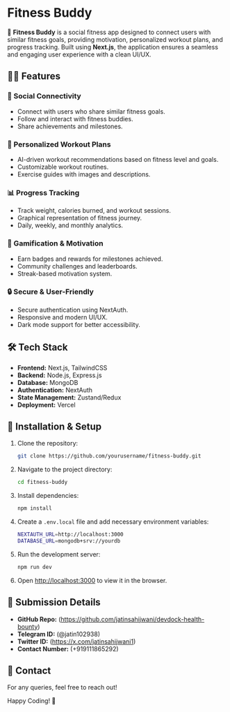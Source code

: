 # Fitness Buddy

🚀 **Fitness Buddy** is a social fitness app designed to connect users with similar fitness goals, providing motivation, personalized workout plans, and progress tracking. Built using **Next.js**, the application ensures a seamless and engaging user experience with a clean UI/UX.

## 🏋️‍♂️ Features

### 🔗 Social Connectivity
- Connect with users who share similar fitness goals.
- Follow and interact with fitness buddies.
- Share achievements and milestones.

### 📅 Personalized Workout Plans
- AI-driven workout recommendations based on fitness level and goals.
- Customizable workout routines.
- Exercise guides with images and descriptions.

### 📊 Progress Tracking
- Track weight, calories burned, and workout sessions.
- Graphical representation of fitness journey.
- Daily, weekly, and monthly analytics.

### 🎯 Gamification & Motivation
- Earn badges and rewards for milestones achieved.
- Community challenges and leaderboards.
- Streak-based motivation system.

### 🔒 Secure & User-Friendly
- Secure authentication using NextAuth.
- Responsive and modern UI/UX.
- Dark mode support for better accessibility.

## 🛠️ Tech Stack
- **Frontend:** Next.js, TailwindCSS
- **Backend:** Node.js, Express.js
- **Database:** MongoDB
- **Authentication:** NextAuth
- **State Management:** Zustand/Redux
- **Deployment:** Vercel

## 📂 Installation & Setup

1. Clone the repository:
   ```sh
   git clone https://github.com/yourusername/fitness-buddy.git
   ```
2. Navigate to the project directory:
   ```sh
   cd fitness-buddy
   ```
3. Install dependencies:
   ```sh
   npm install
   ```
4. Create a `.env.local` file and add necessary environment variables:
   ```sh
   NEXTAUTH_URL=http://localhost:3000
   DATABASE_URL=mongodb+srv://yourdb
   ```
5. Run the development server:
   ```sh
   npm run dev
   ```
6. Open [http://localhost:3000](http://localhost:3000) to view it in the browser.

## 📜 Submission Details
- **GitHub Repo:** (https://github.com/jatinsahijwani/devdock-health-bounty)
- **Telegram ID:** (@jatin102938)
- **Twitter ID:** (https://x.com/jatinsahijwani1)
- **Contact Number:** (+919111865292)

## 📧 Contact
For any queries, feel free to reach out!

Happy Coding! 🚀
